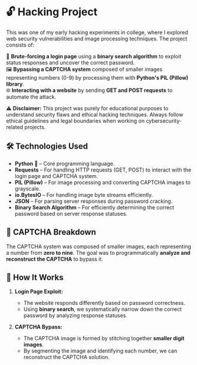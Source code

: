 # 🔓 Hacking Project  

This was one of my early hacking experiments in college, where I explored web security vulnerabilities and image processing techniques. The project consists of:  

🚀 **Brute-forcing a login page** using a **binary search algorithm** to exploit status responses and uncover the correct password.  
🖼️ **Bypassing a CAPTCHA system** composed of smaller images representing numbers (0-9) by processing them with **Python's PIL (Pillow) library**.  
🌐 **Interacting with a website** by sending **GET and POST requests** to automate the attack.  

⚠️ **Disclaimer:** This project was purely for educational purposes to understand security flaws and ethical hacking techniques. Always follow ethical guidelines and legal boundaries when working on cybersecurity-related projects.  

## 🛠️ Technologies Used  
- **Python** 🐍 – Core programming language.  
- **Requests** – For handling HTTP requests (GET, POST) to interact with the login page and CAPTCHA system.  
- **PIL (Pillow)** – For image processing and converting CAPTCHA images to grayscale.  
- **io.BytesIO** – For handling image byte streams efficiently.  
- **JSON** – For parsing server responses during password cracking.  
- **Binary Search Algorithm** – For efficiently determining the correct password based on server response statuses.  

## 📸 CAPTCHA Breakdown  
The CAPTCHA system was composed of smaller images, each representing a number from **zero to nine**. The goal was to programmatically **analyze and reconstruct the CAPTCHA** to bypass it.  

## 🚀 How It Works  
1. **Login Page Exploit:**  
   - The website responds differently based on password correctness.  
   - Using **binary search**, we systematically narrow down the correct password by analyzing response statuses.  

2. **CAPTCHA Bypass:**  
   - The CAPTCHA image is formed by stitching together **smaller digit images**.  
   - By segmenting the image and identifying each number, we can reconstruct the CAPTCHA solution.  
